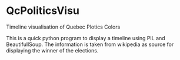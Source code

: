 QcPoliticsVisu
==============

Timeline visualisation of Quebec Plotics Colors 


This is a quick python program to display a timeline using PIL and BeautifullSoup.
The information is taken from wikipedia as source for displaying the winner of the elections.
